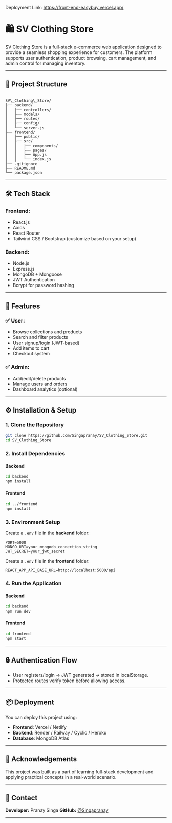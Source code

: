Deployment Link: https://front-end-easybuy.vercel.app/

# 🛍️ SV Clothing Store

SV Clothing Store is a full-stack e-commerce web application designed to provide a seamless shopping experience for customers. The platform supports user authentication, product browsing, cart management, and admin control for managing inventory.

---

## 📁 Project Structure

```

SV\_Clothing\_Store/
├── backend/
│   ├── controllers/
│   ├── models/
│   ├── routes/
│   ├── config/
│   └── server.js
├── frontend/
│   ├── public/
│   ├── src/
│   │   ├── components/
│   │   ├── pages/
│   │   ├── App.js
│   │   └── index.js
├── .gitignore
├── README.md
└── package.json

````

---

## 🛠️ Tech Stack

### Frontend:
- React.js
- Axios
- React Router
- Tailwind CSS / Bootstrap (customize based on your setup)

### Backend:
- Node.js
- Express.js
- MongoDB + Mongoose
- JWT Authentication
- Bcrypt for password hashing

---

## 🚀 Features

### ✅ User:
- Browse collections and products
- Search and filter products
- User signup/login (JWT-based)
- Add items to cart
- Checkout system

### ✅ Admin:
- Add/edit/delete products
- Manage users and orders
- Dashboard analytics (optional)

---

## ⚙️ Installation & Setup

### 1. Clone the Repository
```bash
git clone https://github.com/Singapranay/SV_Clothing_Store.git
cd SV_Clothing_Store
````

### 2. Install Dependencies

#### Backend

```bash
cd backend
npm install
```

#### Frontend

```bash
cd ../frontend
npm install
```

### 3. Environment Setup

Create a `.env` file in the **backend** folder:

```env
PORT=5000
MONGO_URI=your_mongodb_connection_string
JWT_SECRET=your_jwt_secret
```

Create a `.env` file in the **frontend** folder:

```env
REACT_APP_API_BASE_URL=http://localhost:5000/api
```

### 4. Run the Application

#### Backend

```bash
cd backend
npm run dev
```

#### Frontend

```bash
cd frontend
npm start
```

---

## 🔒 Authentication Flow

* User registers/login → JWT generated → stored in localStorage.
* Protected routes verify token before allowing access.

---

## 📦 Deployment

You can deploy this project using:

* **Frontend**: Vercel / Netlify
* **Backend**: Render / Railway / Cyclic / Heroku
* **Database**: MongoDB Atlas



---

## 🙌 Acknowledgements

This project was built as a part of learning full-stack development and applying practical concepts in a real-world scenario.

---

## 📧 Contact

**Developer:** Pranay Singa
**GitHub:** [@Singapranay](https://github.com/Singapranay)

---
